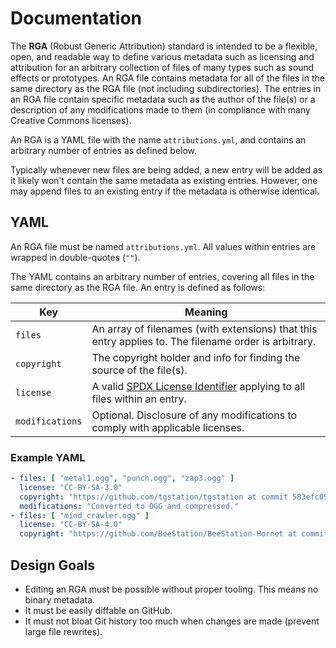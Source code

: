 # Documentation

The **RGA** (Robust Generic Attribution) standard is intended to be a flexible, open, and readable way <!--Insert more marketing bull that sounds good here!--> to define various metadata such as licensing and attribution for an arbitrary collection of files of many types such as sound effects or prototypes. An RGA file contains metadata for all of the files in the same directory as the RGA file (not including subdirectories). The entries in an RGA file contain specific metadata such as the author of the file(s) or a description of any modifications made to them (in compliance with many Creative Commons licenses).

An RGA is a YAML file with the name `attributions.yml`, and contains an arbitrary number of entries as defined below.

Typically whenever new files are being added, a new entry will be added as it likely won't contain the same metadata as existing entries. However, one may append files to an existing entry if the metadata is otherwise identical.

## YAML

An RGA file must be named `attributions.yml`. All values within entries are wrapped in double-quotes (`""`).

The YAML contains an arbitrary number of entries, covering all files in the same directory as the RGA file. An entry is defined as follows:

Key | Meaning
--- | -------
`files` | An array of filenames (with extensions) that this entry applies to. The filename order is arbitrary.
`copyright` | The copyright holder and info for finding the source of the file(s).
`license` | A valid [SPDX License Identifier](https://spdx.org/licenses/) applying to all files within an entry.
`modifications` | Optional. Disclosure of any modifications to comply with applicable licenses.

### Example YAML

```yaml
- files: [ "metal1.ogg", "punch.ogg", "zap3.ogg" ]
  license: "CC-BY-SA-3.0"
  copyright: "https://github.com/tgstation/tgstation at commit 583efc098b3ce871715afd02d0f9990150a48ec2"
  modifications: "Converted to OGG and compressed."
- files: [ "mind_crawler.ogg" ]
  license: "CC-BY-SA-4.0"
  copyright: "https://github.com/BeeStation/BeeStation-Hornet at commit 10220eb0c787e47e8f845a11b43ed140bbf72889"
```

## Design Goals

* Editing an RGA must be possible without proper tooling. This means no binary metadata.
* It must be easily diffable on GitHub.
* It must not bloat Git history too much when changes are made (prevent large file rewrites).